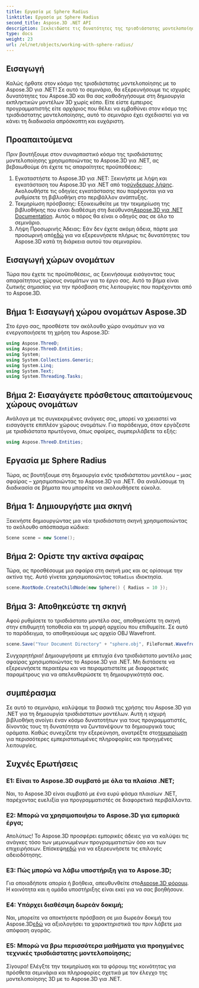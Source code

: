 ```yaml
---
title: Εργασία με Sphere Radius
linktitle: Εργασία με Sphere Radius
second_title: Aspose.3D .NET API
description: Ξεκλειδώστε τις δυνατότητες της τρισδιάστατης μοντελοποίησης με το Aspose.3D για .NET. Δημιουργήστε εκπληκτικά μοντέλα χωρίς κόπο. Κατεβάστε τη δωρεάν δοκιμή σας τώρα!
type: docs
weight: 23
url: /el/net/objects/working-with-sphere-radius/
---
```

## Εισαγωγή
Καλώς ήρθατε στον κόσμο της τρισδιάστατης μοντελοποίησης με το Aspose.3D για .NET! Σε αυτό το σεμινάριο, θα εξερευνήσουμε τις ισχυρές δυνατότητες του Aspose.3D και θα σας καθοδηγήσουμε στη δημιουργία εκπληκτικών μοντέλων 3D χωρίς κόπο. Είτε είστε έμπειρος προγραμματιστής είτε αρχάριος που θέλει να εμβαθύνει στον κόσμο της τρισδιάστατης μοντελοποίησης, αυτό το σεμινάριο έχει σχεδιαστεί για να κάνει τη διαδικασία απρόσκοπτη και ευχάριστη.
## Προαπαιτούμενα
Πριν βουτήξουμε στον συναρπαστικό κόσμο της τρισδιάστατης μοντελοποίησης χρησιμοποιώντας το Aspose.3D για .NET, ας βεβαιωθούμε ότι έχετε τις απαραίτητες προϋποθέσεις:
1. Εγκαταστήστε το Aspose.3D για .NET: Ξεκινήστε με λήψη και εγκατάσταση του Aspose.3D για .NET από το[σύνδεσμος λήψης](https://releases.aspose.com/3d/net/). Ακολουθήστε τις οδηγίες εγκατάστασης που παρέχονται για να ρυθμίσετε τη βιβλιοθήκη στο περιβάλλον ανάπτυξης.
2.  Τεκμηρίωση πρόσβασης: Εξοικειωθείτε με την τεκμηρίωση της βιβλιοθήκης που είναι διαθέσιμη στη διεύθυνση[Aspose.3D για .NET Documentation](https://reference.aspose.com/3d/net/). Αυτός ο πόρος θα είναι ο οδηγός σας σε όλο το σεμινάριο.
3.  Λήψη Προσωρινής Άδειας: Εάν δεν έχετε ακόμη άδεια, πάρτε μια προσωρινή από[εδώ](https://purchase.aspose.com/temporary-license/) για να εξερευνήσετε πλήρως τις δυνατότητες του Aspose.3D κατά τη διάρκεια αυτού του σεμιναρίου.
## Εισαγωγή χώρων ονομάτων
Τώρα που έχετε τις προϋποθέσεις, ας ξεκινήσουμε εισάγοντας τους απαραίτητους χώρους ονομάτων για το έργο σας. Αυτό το βήμα είναι ζωτικής σημασίας για την πρόσβαση στις λειτουργίες που παρέχονται από το Aspose.3D.
## Βήμα 1: Εισαγωγή χώρου ονομάτων Aspose.3D
Στο έργο σας, προσθέστε τον ακόλουθο χώρο ονομάτων για να ενεργοποιήσετε τη χρήση του Aspose.3D:
```csharp
using Aspose.ThreeD;
using Aspose.ThreeD.Entities;
using System;
using System.Collections.Generic;
using System.Linq;
using System.Text;
using System.Threading.Tasks;
```
## Βήμα 2: Εισαγάγετε πρόσθετους απαιτούμενους χώρους ονομάτων
Ανάλογα με τις συγκεκριμένες ανάγκες σας, μπορεί να χρειαστεί να εισαγάγετε επιπλέον χώρους ονομάτων. Για παράδειγμα, όταν εργάζεστε με τρισδιάστατα πρωτόγονα, όπως σφαίρες, συμπεριλάβετε τα εξής:
```csharp
using Aspose.ThreeD.Entities;
```
## Εργασία με Sphere Radius
Τώρα, ας βουτήξουμε στη δημιουργία ενός τρισδιάστατου μοντέλου – μιας σφαίρας – χρησιμοποιώντας το Aspose.3D για .NET. Θα αναλύσουμε τη διαδικασία σε βήματα που μπορείτε να ακολουθήσετε εύκολα.
## Βήμα 1: Δημιουργήστε μια σκηνή
Ξεκινήστε δημιουργώντας μια νέα τρισδιάστατη σκηνή χρησιμοποιώντας το ακόλουθο απόσπασμα κώδικα:
```csharp
Scene scene = new Scene();
```
## Βήμα 2: Ορίστε την ακτίνα σφαίρας
 Τώρα, ας προσθέσουμε μια σφαίρα στη σκηνή μας και ας ορίσουμε την ακτίνα της. Αυτό γίνεται χρησιμοποιώντας το`Radius` ιδιοκτησία.
```csharp
scene.RootNode.CreateChildNode(new Sphere() { Radius = 10 });
```
## Βήμα 3: Αποθηκεύστε τη σκηνή
Αφού ρυθμίσετε το τρισδιάστατο μοντέλο σας, αποθηκεύστε τη σκηνή στην επιθυμητή τοποθεσία και τη μορφή αρχείου που επιθυμείτε. Σε αυτό το παράδειγμα, το αποθηκεύουμε ως αρχείο OBJ Wavefront.
```csharp
scene.Save("Your Document Directory" + "sphere.obj", FileFormat.WavefrontOBJ);
```
Συγχαρητήρια! Δημιουργήσατε με επιτυχία ένα τρισδιάστατο μοντέλο μιας σφαίρας χρησιμοποιώντας το Aspose.3D για .NET. Μη διστάσετε να εξερευνήσετε περαιτέρω και να πειραματιστείτε με διαφορετικές παραμέτρους για να απελευθερώσετε τη δημιουργικότητά σας.
## συμπέρασμα
Σε αυτό το σεμινάριο, καλύψαμε τα βασικά της χρήσης του Aspose.3D για .NET για τη δημιουργία τρισδιάστατων μοντέλων. Αυτή η ισχυρή βιβλιοθήκη ανοίγει έναν κόσμο δυνατοτήτων για τους προγραμματιστές, δίνοντάς τους τη δυνατότητα να ζωντανέψουν τα δημιουργικά τους οράματα. Καθώς συνεχίζετε την εξερεύνηση, ανατρέξτε στο[τεκμηρίωση](https://reference.aspose.com/3d/net/) για περισσότερες εμπεριστατωμένες πληροφορίες και προηγμένες λειτουργίες.
## Συχνές Ερωτήσεις

### Ε1: Είναι το Aspose.3D συμβατό με όλα τα πλαίσια .NET;
Ναι, το Aspose.3D είναι συμβατό με ένα ευρύ φάσμα πλαισίων .NET, παρέχοντας ευελιξία για προγραμματιστές σε διαφορετικά περιβάλλοντα.
### Ε2: Μπορώ να χρησιμοποιήσω το Aspose.3D για εμπορικά έργα;
 Απολύτως! Το Aspose.3D προσφέρει εμπορικές άδειες για να καλύψει τις ανάγκες τόσο των μεμονωμένων προγραμματιστών όσο και των επιχειρήσεων. Επίσκεψη[εδώ](https://purchase.aspose.com/buy) για να εξερευνήσετε τις επιλογές αδειοδότησης.
### Ε3: Πώς μπορώ να λάβω υποστήριξη για το Aspose.3D;
 Για οποιαδήποτε απορία ή βοήθεια, απευθυνθείτε στο[Aspose.3D φόρουμ](https://forum.aspose.com/c/3d/18). Η κοινότητα και η ομάδα υποστήριξης είναι εκεί για να σας βοηθήσουν.
### Ε4: Υπάρχει διαθέσιμη δωρεάν δοκιμή;
 Ναι, μπορείτε να αποκτήσετε πρόσβαση σε μια δωρεάν δοκιμή του Aspose.3D[εδώ](https://releases.aspose.com/) να αξιολογήσει τα χαρακτηριστικά του πριν λάβετε μια απόφαση αγοράς.
### Ε5: Μπορώ να βρω περισσότερα μαθήματα για προηγμένες τεχνικές τρισδιάστατης μοντελοποίησης;
Σίγουρα! Ελέγξτε την τεκμηρίωση και τα φόρουμ της κοινότητας για πρόσθετα σεμινάρια και πληροφορίες σχετικά με τον έλεγχο της μοντελοποίησης 3D με το Aspose.3D για .NET.